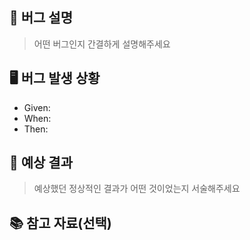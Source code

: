 <!-- --------------------------------------------------------- -->
<!-- 제목 작성 규칙✅ : 이슈명 -->
<!-- [예시] #23 로그인 페이지 추가 -->
<!-- --------------------------------------------------------- -->

## 💬 버그 설명

> 어떤 버그인지 간결하게 설명해주세요

## 🖥 버그 발생 상황
<!-- --------------------------------------------------------- -->
<!-- Given-When-Then 형식으로 작성하는 것을 권장합니다. -->
<!-- Given: 어떠한 상황/조건에서 -->
<!-- When: 어떠한 행동을 했더니 -->
<!-- Then: 어떠한 결과가 나옴 -->
<!-- --------------------------------------------------------- -->

- Given: 
- When: 
- Then: 

## 🤔 예상 결과

> 예상했던 정상적인 결과가 어떤 것이었는지 서술해주세요

## 📚 참고 자료(선택)
